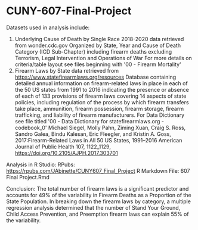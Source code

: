 # CUNY-607-Final-Project
Datasets used in analysis include:
1) Underlying Cause of Death by Single Race 2018-2020 data retrieved from wonder.cdc.gov 
    Organized by State, Year and Cause of Death Category (ICD Sub-Chapter) including firearm deaths excluding Terrorism, Legal Intervention and Operations of War
    For more details on criteria/table layout see files beginning with '00 - Firearm Mortality'
2) Firearm Laws by State data retrieved from https://www.statefirearmlaws.org/resources
    Database containing detailed annual information on firearm-related laws in place in each of the 50 US states from 1991 to 2016 indicating the presence or absence of each of 133 provisions of firearm laws covering 14 aspects of state policies, including regulation of the process by which firearm transfers take place, ammunition, firearm possession, firearm storage, firearm trafficking, and liability of firearm manufacturers.
    For Data Dictionary see file titled '00 - Data Dictionary for statefirearmlaws.org - codebook_0'
    Michael Siegel, Molly Pahn, Ziming Xuan, Craig S. Ross, Sandro Galea, Bindu Kalesan, Eric Fleegler, and Kristin A. Goss, 
      2017:Firearm-Related Laws in All 50 US States, 1991–2016 American Journal of Public Health 107, 1122_1129, https://doi.org/10.2105/AJPH.2017.303701

Analysis in R Studio:
RPubs: https://rpubs.com/JAbinette/CUNY607_Final_Project
R Markdown File: 607 Final Project.Rmd
    
Conclusion:
The total number of firearm laws is a significant predictor and accounts for 49% of the variability in Firearm Deaths as a Proportion of the State Population. In breaking down the firearm laws by category, a multiple regression analysis determined that the number of Stand Your Ground, Child Access Prevention, and Preemption firearm laws can explain 55% of the variability.
